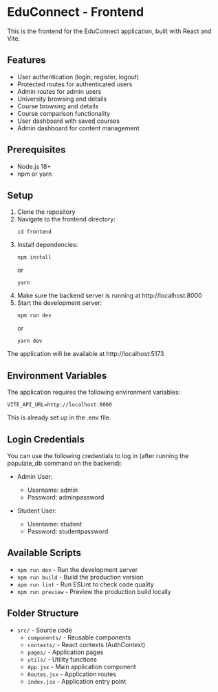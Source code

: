 # EduConnect - Frontend

This is the frontend for the EduConnect application, built with React and Vite.

## Features

- User authentication (login, register, logout)
- Protected routes for authenticated users
- Admin routes for admin users
- University browsing and details
- Course browsing and details
- Course comparison functionality
- User dashboard with saved courses
- Admin dashboard for content management

## Prerequisites

- Node.js 18+
- npm or yarn

## Setup

1. Clone the repository
2. Navigate to the frontend directory:
   ```
   cd frontend
   ```
3. Install dependencies:
   ```
   npm install
   ```
   or
   ```
   yarn
   ```
4. Make sure the backend server is running at http://localhost:8000
5. Start the development server:
   ```
   npm run dev
   ```
   or
   ```
   yarn dev
   ```

The application will be available at http://localhost:5173

## Environment Variables

The application requires the following environment variables:

```
VITE_API_URL=http://localhost:8000
```

This is already set up in the .env file.

## Login Credentials

You can use the following credentials to log in (after running the populate_db command on the backend):

- Admin User:
  - Username: admin
  - Password: adminpassword

- Student User:
  - Username: student
  - Password: studentpassword

## Available Scripts

- `npm run dev` - Run the development server
- `npm run build` - Build the production version
- `npm run lint` - Run ESLint to check code quality
- `npm run preview` - Preview the production build locally

## Folder Structure

- `src/` - Source code
  - `components/` - Reusable components
  - `contexts/` - React contexts (AuthContext)
  - `pages/` - Application pages
  - `utils/` - Utility functions
  - `App.jsx` - Main application component
  - `Routes.jsx` - Application routes
  - `index.jsx` - Application entry point
